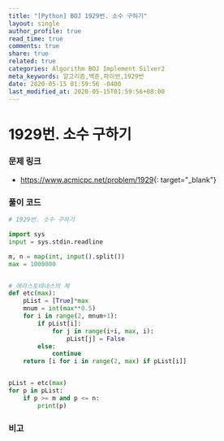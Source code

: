 ```yaml
---
title: "[Python] BOJ 1929번. 소수 구하기"
layout: single
author_profile: true
read_time: true
comments: true
share: true
related: true
categories: Algorithm BOJ Implement Silver2
meta_keywords: 알고리즘,백준,파이썬,1929번
date: 2020-05-15 01:59:56 -0400
last_modified_at: 2020-05-15T01:59:56+08:00
---
```


# 1929번. 소수 구하기

### 문제 링크
- <https://www.acmicpc.net/problem/1929>{: target="\_blank"}

### 풀이 코드

```python
# 1929번. 소수 구하기

import sys
input = sys.stdin.readline

m, n = map(int, input().split())
max = 1000000


# 에라스토테네스의 체
def etc(max):
    pList = [True]*max
    mnum = int(max**0.5)
    for i in range(2, mnum+1):
        if pList[i]:
            for j in range(i+i, max, i):
                pList[j] = False
        else:
            continue
    return [i for i in range(2, max) if pList[i]]


pList = etc(max)
for p in pList:
    if p >= m and p <= n:
        print(p)
```

### 비고
